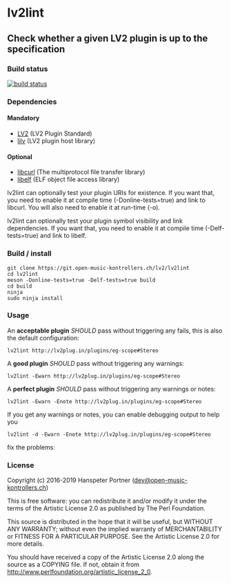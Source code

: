 # lv2lint

## Check whether a given LV2 plugin is up to the specification

### Build status

[![build status](https://gitlab.com/OpenMusicKontrollers/lv2lint/badges/master/build.svg)](https://gitlab.com/OpenMusicKontrollers/lv2lint/commits/master)

### Dependencies

#### Mandatory

* [LV2](http://lv2plug.in/) (LV2 Plugin Standard)
* [lilv](https://drobilla.net/software/lilv/) (LV2 plugin host library)

#### Optional

* [libcurl](https://curl.haxx.se/libcurl/) (The multiprotocol file transfer library)
* [libelf](https://sourceware.org/elfutils/) (ELF object file access library)

lv2lint can optionally test your plugin URIs for existence. If you want that,
you need to enable it at compile time (-Donline-tests=true) and link to libcurl.
You will also need to enable it at run-time (-o).

lv2lint can optionally test your plugin symbol visibility and link dependencies.
If you want that, you need to enable it at compile time (-Delf-tests=true) and
link to libelf.

### Build / install

	git clone https://git.open-music-kontrollers.ch/lv2/lv2lint
	cd lv2lint
	meson -Donline-tests=true -Delf-tests=true build
	cd build
	ninja
	sudo ninja install

### Usage

An __acceptable plugin__ *SHOULD* pass without triggering any fails, this is also the
default configuration:

	lv2lint http://lv2plug.in/plugins/eg-scope#Stereo

A __good plugin__ *SHOULD* pass without triggering any warnings:

	lv2lint -Ewarn http://lv2plug.in/plugins/eg-scope#Stereo

A __perfect plugin__ *SHOULD* pass without triggering any warnings or notes:

	lv2lint -Ewarn -Enote http://lv2plug.in/plugins/eg-scope#Stereo

If you get any warnings or notes, you can enable debugging output to help you

	lv2lint -d -Ewarn -Enote http://lv2plug.in/plugins/eg-scope#Stereo
fix the problems:

### License

Copyright (c) 2016-2019 Hanspeter Portner (dev@open-music-kontrollers.ch)

This is free software: you can redistribute it and/or modify
it under the terms of the Artistic License 2.0 as published by
The Perl Foundation.

This source is distributed in the hope that it will be useful,
but WITHOUT ANY WARRANTY; without even the implied warranty of
MERCHANTABILITY or FITNESS FOR A PARTICULAR PURPOSE. See the
Artistic License 2.0 for more details.

You should have received a copy of the Artistic License 2.0
along the source as a COPYING file. If not, obtain it from
<http://www.perlfoundation.org/artistic_license_2_0>.

